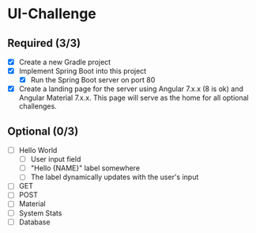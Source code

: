 # UI-Challenge

## Required (3/3)

- [X] Create a new Gradle project
- [X] Implement Spring Boot into this project
    - [X] Run the Spring Boot server on port 80
- [X] Create a landing page for the server using Angular 7.x.x (8 is ok) and Angular Material 7.x.x. This page will serve as the home for all optional challenges.

## Optional (0/3)

- [ ] Hello World
    - [ ] User input field
    - [ ] "Hello {NAME}" label somewhere
    - [ ] The label dynamically updates with the user's input
- [ ] GET
- [ ] POST
- [ ] Material
- [ ] System Stats
- [ ] Database
